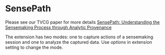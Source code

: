 # SensePath

Please see our TVCG paper for more details [SensePath: Understanding the Sensemaking Process through Analytic Provenance](http://ieeexplore.ieee.org/xpl/articleDetails.jsp?reload=true&arnumber=7194834)

The extension has two modes: one to capture actions of a sensemaking session and one to analyze the captured data. Use *options* in extension setting to change the mode.
